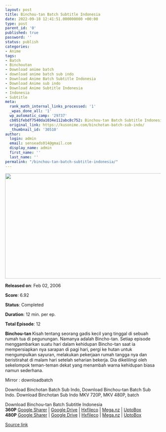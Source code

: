 ```yaml
---
layout: post
title: Binchou-tan Batch Subtitle Indonesia
date: 2022-09-18 12:41:51.000000000 +00:00
type: post
parent_id: '0'
published: true
password: ''
status: publish
categories:
- Anime
tags:
- Batch
- Binchoutan
- Download anime batch
- download anime batch sub indo
- Download Anime Batch Subtitle Indonesia
- Download Anime sub indo
- Download Anime Subtitle Indonesia
- Indonesia
- Subtitle
meta:
  rank_math_internal_links_processed: '1'
  _wpas_done_all: '1'
  wp_automatic_camp: '29737'
  cb051febdf7540da1034e112abc8c752: Binchou-tan Batch Subtitle Indonesia
  original_link: https://kusonime.com/binchotan-batch-sub-indo/
  _thumbnail_id: '30510'
author:
  login: admin
  email: senseads014@gmail.com
  display_name: admin
  first_name: ''
  last_name: ''
permalink: "/binchou-tan-batch-subtitle-indonesia/"
---
```

<p><img width="505" height="340" src="{{ site.baseurl }}/assets/2022/09/Binchou-tan-505x340.jpg" class="attachment-thumb-large size-thumb-large wp-post-image" alt="" loading="lazy" title="Binchou-tan Batch Subtitle Indonesia" srcset="https://kusonime.com/wp-content/uploads/2021/06/Binchou-tan-505x340.jpg 505w, https://kusonime.com/wp-content/uploads/2021/06/Binchou-tan-300x202.jpg 300w, https://kusonime.com/wp-content/uploads/2021/06/Binchou-tan-768x517.jpg 768w, https://kusonime.com/wp-content/uploads/2021/06/Binchou-tan-520x350.jpg 520w, https://kusonime.com/wp-content/uploads/2021/06/Binchou-tan.jpg 1000w" sizes="(max-width: 505px) 100vw, 505px" />
<p><b>Released on</b>: Feb 02, 2006</p>
<p>
<p><b>Score</b>: 6.92</p>
<p>
<p><b>Status</b>: Completed</p>
<p>
<p><b>Duration</b>: 12 min. per ep.</p>
<p>
<p><b>Total Episode</b>: 12</p>
<p>
<p><strong>Binchou-tan </strong> Kisah tentang seorang gadis kecil yang tinggal di sebuah rumah tua di pegunungan. Namanya adalah Bincho-tan. Setiap episode menggambarkan suatu hari dalam kehidupan Bincho-tan saat ia mempersiapkan nya sarapan di pagi hari, pergi ke hutan untuk mengumpulkan sayuran, melakukan pekerjaan rumah tangga nya dan beristirahat di malam hari setelah seharian bekerja. Dia dikelilingi oleh sekelompok teman-teman dekat yang menambah warna kehidupan biasa namun sederhana.</p>
<p>
<p>Mirror : downloadbatch</p>
<p>
<p>Download Binchotan Batch Sub Indo, Download Binchou-tan Batch Sub Indo. Download Binchotan Sub Indo MKV 720P, MKV 480P, batch</p>
<p>
<div class="smokeddl">
<div class="smokettl">Download Binchou-tan Batch Subtitle Indonesia</div>
<div class="smokeurl"><strong>360P</strong> <a href="https://acefile.co/f/47832823/kusonime-binchou-tan-360p-rar" target="_blank" rel="noopener noreferrer">Google Sharer</a> | <a href="https://drive.google.com/uc?export=download&amp;id=1e8XIeRR715kiq8ncJUstWDcIzw914jJz" target="_blank" rel="noopener">Google Drive</a> | <a href="https://hxfile.co/oz60x04ukxmz" target="_blank" rel="noopener">Hxfileco</a> | <a href="https://mega.nz/file/Y8oyESba#b6eyTZ9dRn8E7mrplMcjXAYWauST8piERWBzgcXz-cM" target="_blank" rel="noopener">Mega.nz</a> | <a href="https://uptobox.com/susgaxuggk9d" target="_blank" rel="noopener">UptoBox</a></div>
<div class="smokeurl"><strong>480P</strong> <a href="https://acefile.co/f/47832827/kusonime-binchou-tan-480p-rar" target="_blank" rel="noopener noreferrer">Google Sharer</a> | <a href="https://drive.google.com/uc?export=download&amp;id=1J-Bojm6go0rMc1mlXlkmiNhOn2AfByTS" target="_blank" rel="noopener">Google Drive</a> | <a href="https://hxfile.co/85u7wtz6p4xl" target="_blank" rel="noopener">Hxfileco</a> | <a href="https://mega.nz/file/No4GCKpB#NeoHfEefTV9OMKWbogCukUBbq-D95hph8XvJu-Pb04E" target="_blank" rel="noopener">Mega.nz</a> | <a href="https://uptobox.com/8xkx8cdybhmm" target="_blank" rel="noopener">UptoBox</a></div>
</div>
<p><a href="https://kusonime.com/binchotan-batch-sub-indo/">Source link </a></p>
